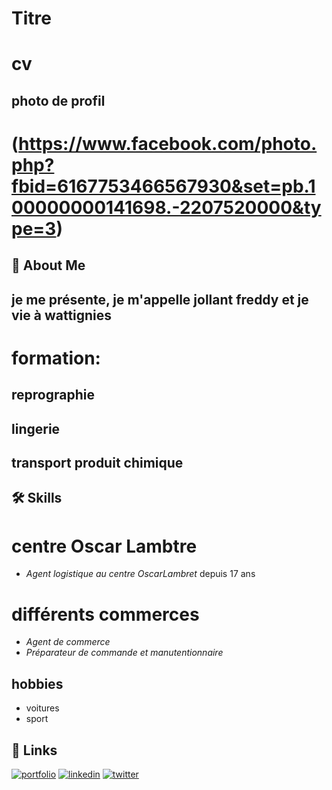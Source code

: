 
#  **Titre**
# cv
## photo de profil

# (https://www.facebook.com/photo.php?fbid=6167753466567930&set=pb.100000000141698.-2207520000&type=3)
## 🚀 About Me

## je me présente, je m'appelle jollant freddy et je vie à wattignies





# **formation**:


## reprographie

## lingerie

## transport produit chimique


## 🛠 Skills
# **centre Oscar Lambtre**

* _Agent logistique au centre OscarLambret_ depuis 17 ans 

# **différents commerces**
* _Agent de commerce_
* _Préparateur de commande et manutentionnaire_




## **hobbies**

* voitures
* sport

## 🔗 Links
[![portfolio](https://img.shields.io/badge/my_portfolio-000?style=for-the-badge&logo=ko-fi&logoColor=white)](https://katherineoelsner.com/)
[![linkedin](https://img.shields.io/badge/linkedin-0A66C2?style=for-the-badge&logo=linkedin&logoColor=white)](https://www.linkedin.com/)
[![twitter](https://img.shields.io/badge/twitter-1DA1F2?style=for-the-badge&logo=twitter&logoColor=white)](https://twitter.com/)



